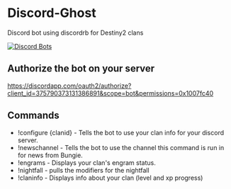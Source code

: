 # Discord-Ghost
Discord bot using discordrb for Destiny2 clans

[![Discord Bots](https://discordbots.org/api/widget/status/375790373131386891.png)](https://discordbots.org/bot/375790373131386891)

## Authorize the bot on your server
https://discordapp.com/oauth2/authorize?client_id=375790373131386891&scope=bot&permissions=0x1007fc40

## Commands
 * !configure {clanid} - Tells the bot to use your clan info for your discord server.
 * !newschannel - Tells the bot to use the channel this command is run in for news from Bungie.
 * !engrams - Displays your clan's engram status.
 * !nightfall - pulls the modifiers for the nightfall
 * !claninfo - Displays info about your clan (level and xp progress)
